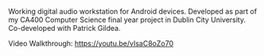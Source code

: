 Working digital audio workstation for Android devices. Developed as part of my CA400 Computer Science final year project in Dublin City University. Co-developed with Patrick Gildea.

Video Walkthrough: https://youtu.be/vIsaC8oZo70
